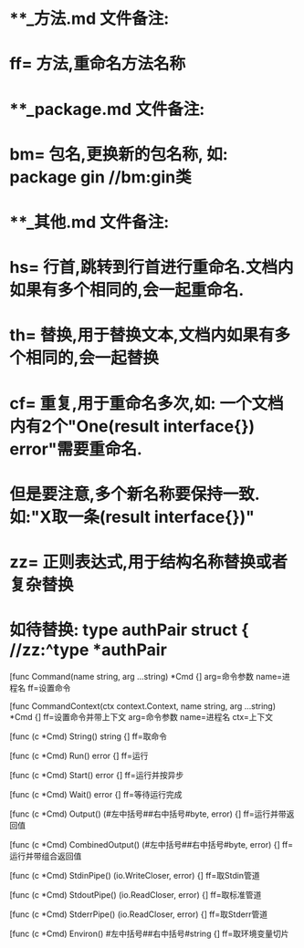 # **_方法.md 文件备注:
# ff= 方法,重命名方法名称
# 
# **_package.md 文件备注:
# bm= 包名,更换新的包名称, 如: package gin //bm:gin类
#
# **_其他.md 文件备注:
# hs= 行首,跳转到行首进行重命名.文档内如果有多个相同的,会一起重命名.
# th= 替换,用于替换文本,文档内如果有多个相同的,会一起替换
# cf= 重复,用于重命名多次,如: 一个文档内有2个"One(result interface{}) error"需要重命名.
#     但是要注意,多个新名称要保持一致. 如:"X取一条(result interface{})"
# zz= 正则表达式,用于结构名称替换或者复杂替换
#     如待替换: type authPair struct { //zz:^type *authPair

[func Command(name string, arg ...string) *Cmd {]
arg=命令参数
name=进程名
ff=设置命令

[func CommandContext(ctx context.Context, name string, arg ...string) *Cmd {]
ff=设置命令并带上下文
arg=命令参数
name=进程名
ctx=上下文

[func (c *Cmd) String() string {]
ff=取命令

[func (c *Cmd) Run() error {]
ff=运行

[func (c *Cmd) Start() error {]
ff=运行并按异步

[func (c *Cmd) Wait() error {]
ff=等待运行完成

[func (c *Cmd) Output() (#左中括号##右中括号#byte, error) {]
ff=运行并带返回值

[func (c *Cmd) CombinedOutput() (#左中括号##右中括号#byte, error) {]
ff=运行并带组合返回值

[func (c *Cmd) StdinPipe() (io.WriteCloser, error) {]
ff=取Stdin管道

[func (c *Cmd) StdoutPipe() (io.ReadCloser, error) {]
ff=取标准管道

[func (c *Cmd) StderrPipe() (io.ReadCloser, error) {]
ff=取Stderr管道

[func (c *Cmd) Environ() #左中括号##右中括号#string {]
ff=取环境变量切片
